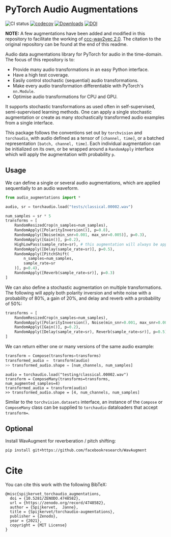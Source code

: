 # PyTorch Audio Augmentations
![CI status](https://github.com/spijkervet/torchaudio-augmentations/actions/workflows/ci.yml/badge.svg)
[![codecov](https://codecov.io/gh/Spijkervet/torchaudio-augmentations/branch/master/graph/badge.svg?token=0DEFJYJH5K)](https://codecov.io/gh/Spijkervet/torchaudio-augmentations)
[![Downloads](https://pepy.tech/badge/torchaudio-augmentations)](https://pepy.tech/project/torchaudio-augmentations)
[![DOI](https://zenodo.org/badge/DOI/10.5281/zenodo.4748582.svg)](https://zenodo.org/record/4748582#)

**NOTE:** A few augmentations have been added and modified in this repository to facilitate the working of [ccc-wav2vec 2.0](https://arxiv.org/abs/2210.02592). The citation to the original repository can be found at the end of this readme.

Audio data augmentations library for PyTorch for audio in the time-domain. The focus of this repository is to:
- Provide many audio transformations in an easy Python interface.
- Have a high test coverage.
- Easily control stochastic (sequential) audio transformations.
- Make every audio transformation differentiable with PyTorch's `nn.Module`.
- Optimise audio transformations for CPU and GPU.

It supports stochastic transformations as used often in self-supervised, semi-supervised learning methods. One can apply a single stochastic augmentation or create as many stochastically transformed audio examples from a single interface.

This package follows the conventions set out by `torchvision` and `torchaudio`, with audio defined as a tensor of `[channel, time]`, or a batched representation `[batch, channel, time]`. Each individual augmentation can be initialized on its own, or be wrapped around a `RandomApply` interface which will apply the augmentation with probability `p`.


## Usage
We can define a single or several audio augmentations, which are applied sequentially to an audio waveform.
```python
from audio_augmentations import *

audio, sr = torchaudio.load("tests/classical.00002.wav")

num_samples = sr * 5
transforms = [
    RandomResizedCrop(n_samples=num_samples),
    RandomApply([PolarityInversion()], p=0.8),
    RandomApply([Noise(min_snr=0.001, max_snr=0.005)], p=0.3),
    RandomApply([Gain()], p=0.2),
    HighLowPass(sample_rate=sr), # this augmentation will always be applied in this aumgentation chain!
    RandomApply([Delay(sample_rate=sr)], p=0.5),
    RandomApply([PitchShift(
        n_samples=num_samples,
        sample_rate=sr
    )], p=0.4),
    RandomApply([Reverb(sample_rate=sr)], p=0.3)
]
```

We can also define a stochastic augmentation on multiple transformations. The following will apply both polarity inversion and white noise with a probability of 80%, a gain of 20%, and delay and reverb with a probability of 50%:
```python
transforms = [
    RandomResizedCrop(n_samples=num_samples),
    RandomApply([PolarityInversion(), Noise(min_snr=0.001, max_snr=0.005)], p=0.8),
    RandomApply([Gain()], p=0.2),
    RandomApply([Delay(sample_rate=sr), Reverb(sample_rate=sr)], p=0.5)
]
```

We can return either one or many versions of the same audio example:
```python
transform = Compose(transforms=transforms)
transformed_audio =  transform(audio)
>> transformed_audio.shape = [num_channels, num_samples]
```

```
audio = torchaudio.load("testing/classical.00002.wav")
transform = ComposeMany(transforms=transforms, num_augmented_samples=4)
transformed_audio = transform(audio)
>> transformed_audio.shape = [4, num_channels, num_samples]
```

Similar to the `torchvision.datasets` interface, an instance of the `Compose` or `ComposeMany` class can be supplied to `torchaudio` dataloaders that accept `transform=`.


## Optional
Install WavAugment for reverberation / pitch shifting:
```
pip install git+https://github.com/facebookresearch/WavAugment
```

# Cite
You can cite this work with the following BibTeX:
```
@misc{spijkervet_torchaudio_augmentations,
  doi = {10.5281/ZENODO.4748582},
  url = {https://zenodo.org/record/4748582},
  author = {Spijkervet,  Janne},
  title = {Spijkervet/torchaudio-augmentations},
  publisher = {Zenodo},
  year = {2021},
  copyright = {MIT License}
}
```
